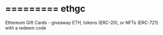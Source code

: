 =========
ethgc
=========

Ethereum Gift Cards - giveaway ETH, tokens (ERC-20), or NFTs (ERC-721) with a redeem code


